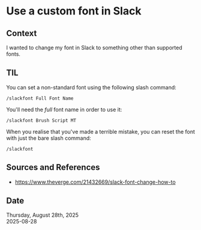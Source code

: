 # Use a custom font in Slack

## Context
I wanted to change my font in Slack to something other than supported fonts.

## TIL
You can set a non-standard font using the following slash command:

```
/slackfont Full Font Name
```

You'll need the _full_ font name in order to use it:

```
/slackfont Brush Script MT
```

When you realise that you've made a terrible mistake, you can reset the font with just the bare slash command:

```
/slackfont
```

## Sources and References
* https://www.theverge.com/21432669/slack-font-change-how-to

## Date
Thursday, August 28th, 2025  
2025-08-28  
